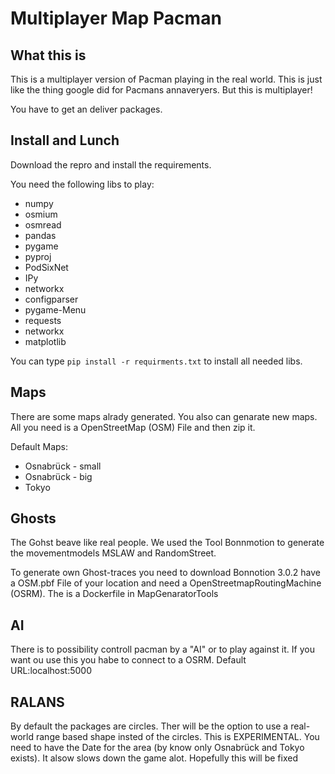 # Multiplayer Map Pacman

## What this is

This is a multiplayer version of Pacman playing in the real world. This is just like the thing google did for Pacmans annaveryers. But this is multiplayer!

You have to get an deliver packages.

## Install and Lunch

Download the repro and install the requirements.

You need the following libs to play:

* numpy
* osmium
* osmread
* pandas
* pygame
* pyproj
* PodSixNet
* IPy
* networkx
* configparser
* pygame-Menu
* requests
* networkx
* matplotlib

You can type `pip install -r requirments.txt`  to install all needed libs.
## Maps

There are some maps alrady generated. You also can genarate new maps. All you need is a OpenStreetMap (OSM) File and then zip it.

Default Maps:

* Osnabrück - small
* Osnabrück - big
* Tokyo

## Ghosts

The Gohst beave like real people. We used the Tool Bonnmotion to generate the movementmodels MSLAW and RandomStreet.

To generate own Ghost-traces you need to download Bonnotion 3.0.2 have a OSM.pbf File of your location and need a OpenStreetmapRoutingMachine (OSRM). The is a Dockerfile in MapGenaratorTools

## AI

There is to possibility controll pacman by a "AI" or to play against it. If you want ou use this you habe to connect to a OSRM. Default URL:localhost:5000

## RALANS

By default the packages are circles. Ther will be the option to use a real-world range based shape insted of the circles. This is EXPERIMENTAL. You need to have the Date for the area (by know only Osnabrück and Tokyo exists). It alsow slows down the game alot. Hopefully this will be fixed